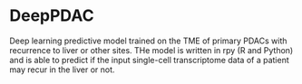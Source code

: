 # DeepPDAC
Deep learning predictive model trained on the TME of primary PDACs with recurrence to liver or other sites.
THe model is written in rpy (R and Python) and is able to predict if the input single-cell transcriptome data of a patient may recur in the liver or not.
